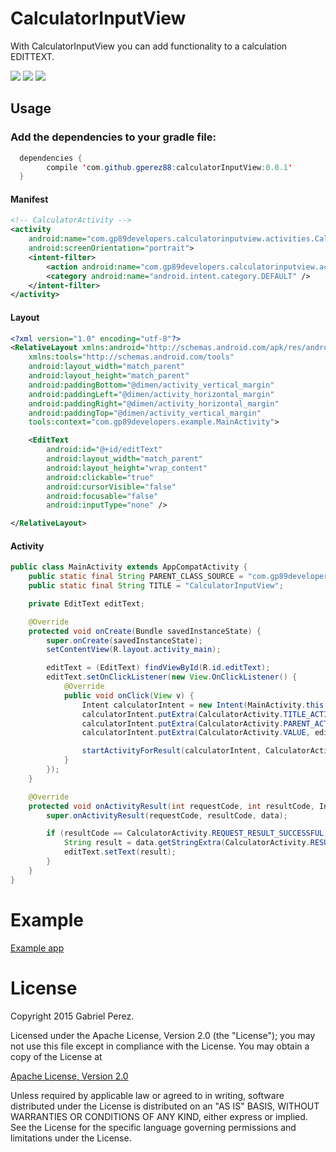 # CalculatorInputView
With CalculatorInputView you can add functionality to a calculation EDITTEXT.

![](https://github.com/Gperez88/CalculatorInputView/blob/master/screen/c1.png)
![](https://github.com/Gperez88/CalculatorInputView/blob/master/screen/c2.png)
![](https://github.com/Gperez88/CalculatorInputView/blob/master/screen/c3.png)


## Usage

### Add the dependencies to your gradle file:
```java
  dependencies {
        compile 'com.github.gperez88:calculatorInputView:0.0.1'
  }
```

#### Manifest
```xml
<!-- CalculatorActivity -->
<activity
    android:name="com.gp89developers.calculatorinputview.activities.CalculatorActivity"
    android:screenOrientation="portrait">
    <intent-filter>
        <action android:name="com.gp89developers.calculatorinputview.activities.CalculatorActivity" />
        <category android:name="android.intent.category.DEFAULT" />
    </intent-filter>
</activity>
```

#### Layout 
```xml
<?xml version="1.0" encoding="utf-8"?>
<RelativeLayout xmlns:android="http://schemas.android.com/apk/res/android"
    xmlns:tools="http://schemas.android.com/tools"
    android:layout_width="match_parent"
    android:layout_height="match_parent"
    android:paddingBottom="@dimen/activity_vertical_margin"
    android:paddingLeft="@dimen/activity_horizontal_margin"
    android:paddingRight="@dimen/activity_horizontal_margin"
    android:paddingTop="@dimen/activity_vertical_margin"
    tools:context="com.gp89developers.example.MainActivity">

    <EditText
        android:id="@+id/editText"
        android:layout_width="match_parent"
        android:layout_height="wrap_content"
        android:clickable="true"
        android:cursorVisible="false"
        android:focusable="false"
        android:inputType="none" />

</RelativeLayout>
```

#### Activity
```java
public class MainActivity extends AppCompatActivity {
    public static final String PARENT_CLASS_SOURCE = "com.gp89developers.example.MainActivity";
    public static final String TITLE = "CalculatorInputView";

    private EditText editText;

    @Override
    protected void onCreate(Bundle savedInstanceState) {
        super.onCreate(savedInstanceState);
        setContentView(R.layout.activity_main);

        editText = (EditText) findViewById(R.id.editText);
        editText.setOnClickListener(new View.OnClickListener() {
            @Override
            public void onClick(View v) {
                Intent calculatorIntent = new Intent(MainActivity.this, CalculatorActivity.class);
                calculatorIntent.putExtra(CalculatorActivity.TITLE_ACTIVITY, TITLE);
                calculatorIntent.putExtra(CalculatorActivity.PARENT_ACTIVITY, PARENT_CLASS_SOURCE);
                calculatorIntent.putExtra(CalculatorActivity.VALUE, editText.getText().toString());

                startActivityForResult(calculatorIntent, CalculatorActivity.REQUEST_RESULT_SUCCESSFUL);
            }
        });
    }

    @Override
    protected void onActivityResult(int requestCode, int resultCode, Intent data) {
        super.onActivityResult(requestCode, resultCode, data);

        if (resultCode == CalculatorActivity.REQUEST_RESULT_SUCCESSFUL) {
            String result = data.getStringExtra(CalculatorActivity.RESULT);
            editText.setText(result);
        }
    }
}
```
# Example

[Example app](https://github.com/Gperez88/CalculatorInputView/tree/master/example)

# License

Copyright 2015 Gabriel Perez.

Licensed under the Apache License, Version 2.0 (the "License"); you may not use this file except in compliance with the License. You may obtain a copy of the License at

[Apache License, Version 2.0](https://github.com/Gperez88/CalculatorInputView/blob/master/LICENSE)

Unless required by applicable law or agreed to in writing, software distributed under the License is distributed on an "AS IS" BASIS, WITHOUT WARRANTIES OR CONDITIONS OF ANY KIND, either express or implied. See the License for the specific language governing permissions and limitations under the License.
